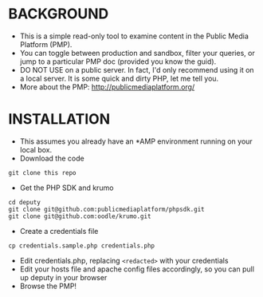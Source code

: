 BACKGROUND
==========
- This is a simple read-only tool to examine content in the Public Media Platform (PMP).
- You can toggle between production and sandbox, filter your queries, or jump to a particular PMP doc (provided you know the guid).
- DO NOT USE on a public server. In fact, I'd only recommend using it on a local server. It is some quick and dirty PHP, let me tell you.
- More about the PMP: http://publicmediaplatform.org/

INSTALLATION
============
- This assumes you already have an *AMP environment running on your local box.
- Download the code

```
git clone this repo
```

- Get the PHP SDK and krumo

```
cd deputy
git clone git@github.com:publicmediaplatform/phpsdk.git
git clone git@github.com:oodle/krumo.git
```

- Create a credentials file

```
cp credentials.sample.php credentials.php
```

- Edit credentials.php, replacing `<redacted>` with your credentials
- Edit your hosts file and apache config files accordingly, so you can pull up deputy in your browser
- Browse the PMP!


